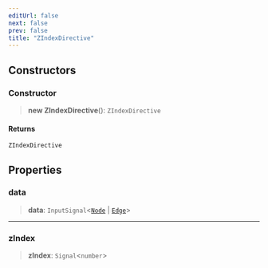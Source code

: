 ```yaml
---
editUrl: false
next: false
prev: false
title: "ZIndexDirective"
---
```


## Constructors

### Constructor

> **new ZIndexDirective**(): `ZIndexDirective`

#### Returns

`ZIndexDirective`

## Properties

### data

> **data**: `InputSignal`\<[`Node`](/api/other/node/) \| [`Edge`](/api/other/edge/)\>

***

### zIndex

> **zIndex**: `Signal`\<`number`\>
